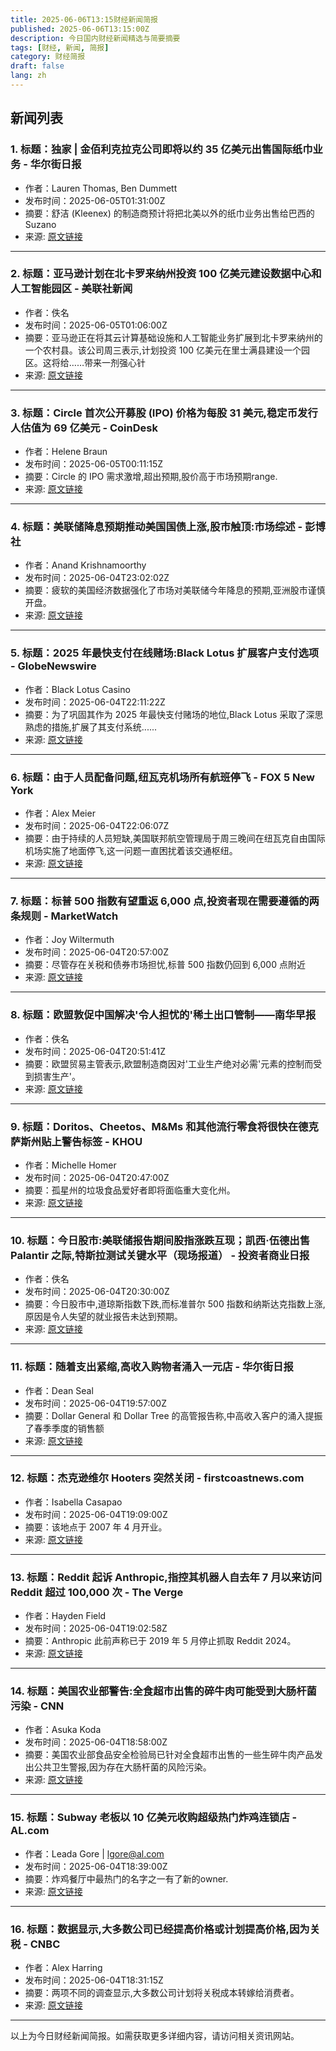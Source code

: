 ```yaml
---
title: 2025-06-06T13:15财经新闻简报
published: 2025-06-06T13:15:00Z
description: 今日国内财经新闻精选与简要摘要
tags: [财经, 新闻, 简报]
category: 财经简报
draft: false
lang: zh
---
```


## 新闻列表

### 1. 标题：独家 | 金佰利克拉克公司即将以约 35 亿美元出售国际纸巾业务 - 华尔街日报
- 作者：Lauren Thomas, Ben Dummett
- 发布时间：2025-06-05T01:31:00Z
- 摘要：舒洁 (Kleenex) 的制造商预计将把北美以外的纸巾业务出售给巴西的Suzano
- 来源: [原文链接](https://www.wsj.com/business/deals/kimberly-clark-nears-roughly-3-5-billion-sale-of-international-tissue-business-299c17d5)

---

### 2. 标题：亚马逊计划在北卡罗来纳州投资 100 亿美元建设数据中心和人工智能园区 - 美联社新闻
- 作者：佚名
- 发布时间：2025-06-05T01:06:00Z
- 摘要：亚马逊正在将其云计算基础设施和人工智能业务扩展到北卡罗来纳州的一个农村县。该公司周三表示,计划投资 100 亿美元在里士满县建设一个园区。这将给……带来一剂强心针
- 来源: [原文链接](https://apnews.com/article/amazon-north-carolina-data-center-jobs-338bef3890bb61159e1b6bedfd2efbb5)

---

### 3. 标题：Circle 首次公开募股 (IPO) 价格为每股 31 美元,稳定币发行人估值为 69 亿美元 - CoinDesk
- 作者：Helene Braun
- 发布时间：2025-06-05T00:11:15Z
- 摘要：Circle 的 IPO 需求激增,超出预期,股价高于市场预期range.
- 来源: [原文链接](https://www.coindesk.com/markets/2025/06/04/circle-debuts-on-nyse-at-31-per-share-valuing-stablecoin-issuer-at-62-billion)

---

### 4. 标题：美联储降息预期推动美国国债上涨,股市触顶:市场综述 - 彭博社
- 作者：Anand Krishnamoorthy
- 发布时间：2025-06-04T23:02:02Z
- 摘要：疲软的美国经济数据强化了市场对美联储今年降息的预期,亚洲股市谨慎开盘。
- 来源: [原文链接](https://www.bloomberg.com/news/articles/2025-06-04/stock-market-today-dow-sp-live-updates)

---

### 5. 标题：2025 年最快支付在线赌场:Black Lotus 扩展客户支付选项 - GlobeNewswire
- 作者：Black Lotus Casino
- 发布时间：2025-06-04T22:11:22Z
- 摘要：为了巩固其作为 2025 年最快支付赌场的地位,Black Lotus 采取了深思熟虑的措施,扩展了其支付系统......
- 来源: [原文链接](https://www.globenewswire.com/news-release/2025/06/04/3094048/0/en/Fastest-Payout-Online-Casinos-2025-Black-Lotus-Expands-Customer-Payment-Options.html)

---

### 6. 标题：由于人员配备问题,纽瓦克机场所有航班停飞 - FOX 5 New York
- 作者：Alex Meier
- 发布时间：2025-06-04T22:06:07Z
- 摘要：由于持续的人员短缺,美国联邦航空管理局于周三晚间在纽瓦克自由国际机场实施了地面停飞,这一问题一直困扰着该交通枢纽。
- 来源: [原文链接](https://www.fox5ny.com/news/newark-airport-ground-stop-staffing)

---

### 7. 标题：标普 500 指数有望重返 6,000 点,投资者现在需要遵循的两条规则 - MarketWatch
- 作者：Joy Wiltermuth
- 发布时间：2025-06-04T20:57:00Z
- 摘要：尽管存在关税和债券市场担忧,标普 500 指数仍回到 6,000 点附近
- 来源: [原文链接](https://www.marketwatch.com/story/the-two-rules-investors-need-to-follow-right-now-as-the-sp-500-eyes-a-return-to-6-000-31696abd)

---

### 8. 标题：欧盟敦促中国解决'令人担忧的'稀土出口管制——南华早报
- 作者：佚名
- 发布时间：2025-06-04T20:51:41Z
- 摘要：欧盟贸易主管表示,欧盟制造商因对'工业生产绝对必需'元素的控制而受到损害生产&#39;。
- 来源: [原文链接](https://www.scmp.com/news/china/diplomacy/article/3313097/eu-pushes-china-address-alarming-rare-earth-export-controls)

---

### 9. 标题：Doritos、Cheetos、M&amp;Ms 和其他流行零食将很快在德克萨斯州贴上警告标签 - KHOU
- 作者：Michelle Homer
- 发布时间：2025-06-04T20:47:00Z
- 摘要：孤星州的垃圾食品爱好者即将面临重大变化州。
- 来源: [原文链接](https://www.khou.com/article/news/local/texas/texas-junk-food-warning-label/285-df01fbe7-cfe3-4b12-a90b-ec872144e102)

---

### 10. 标题：今日股市:美联储报告期间股指涨跌互现；凯西·伍德出售 Palantir 之际,特斯拉测试关键水平（现场报道） - 投资者商业日报
- 作者：佚名
- 发布时间：2025-06-04T20:30:00Z
- 摘要：今日股市中,道琼斯指数下跌,而标准普尔 500 指数和纳斯达克指数上涨,原因是令人失望的就业报告未达到预期。
- 来源: [原文链接](https://www.investors.com/market-trend/stock-market-today/dow-jones-sp-500-nasdaq-nvidia-nvda-stock-tesla-tsla/)

---

### 11. 标题：随着支出紧缩,高收入购物者涌入一元店 - 华尔街日报
- 作者：Dean Seal
- 发布时间：2025-06-04T19:57:00Z
- 摘要：Dollar General 和 Dollar Tree 的高管报告称,中高收入客户的涌入提振了春季季度的销售额
- 来源: [原文链接](https://www.wsj.com/business/retail/higher-earning-shoppers-hit-the-dollar-store-as-spending-tightens-e6c0f80b)

---

### 12. 标题：杰克逊维尔 Hooters 突然关闭 - firstcoastnews.com
- 作者：Isabella Casapao
- 发布时间：2025-06-04T19:09:00Z
- 摘要：该地点于 2007 年 4 月开业。
- 来源: [原文链接](https://www.firstcoastnews.com/article/news/local/jacksonville-southside-boulevard-hooters-abruptly-closes/77-98af6874-b637-4373-b3ad-60c0aa06625d)

---

### 13. 标题：Reddit 起诉 Anthropic,指控其机器人自去年 7 月以来访问 Reddit 超过 100,000 次 - The Verge
- 作者：Hayden Field
- 发布时间：2025-06-04T19:02:58Z
- 摘要：Anthropic 此前声称已于 2019 年 5 月停止抓取 Reddit 2024。
- 来源: [原文链接](https://www.theverge.com/ai-artificial-intelligence/679768/reddit-sues-anthropic-alleging-its-bots-accessed-reddit-more-than-100000-times-since-last-july)

---

### 14. 标题：美国农业部警告:全食超市出售的碎牛肉可能受到大肠杆菌污染 - CNN
- 作者：Asuka Koda
- 发布时间：2025-06-04T18:58:00Z
- 摘要：美国农业部食品安全检验局已针对全食超市出售的一些生碎牛肉产品发出公共卫生警报,因为存在大肠杆菌的风险污染。
- 来源: [原文链接](https://www.cnn.com/2025/06/04/health/whole-foods-ground-beef-alert)

---

### 15. 标题：Subway 老板以 10 亿美元收购超级热门炸鸡连锁店 - AL.com
- 作者：Leada Gore | lgore@al.com
- 发布时间：2025-06-04T18:39:00Z
- 摘要：炸鸡餐厅中最热门的名字之一有了新的owner.
- 来源: [原文链接](https://www.al.com/news/2025/06/subway-owner-buys-mega-popular-chicken-chain-in-1-billion-deal.html)

---

### 16. 标题：数据显示,大多数公司已经提高价格或计划提高价格,因为关税 - CNBC
- 作者：Alex Harring
- 发布时间：2025-06-04T18:31:15Z
- 摘要：两项不同的调查显示,大多数公司计划将关税成本转嫁给消费者。
- 来源: [原文链接](https://www.cnbc.com/2025/06/04/companies-already-raise-prices-or-plan-to-blaming-tariffs-data-shows.html)

---


以上为今日财经新闻简报。如需获取更多详细内容，请访问相关资讯网站。